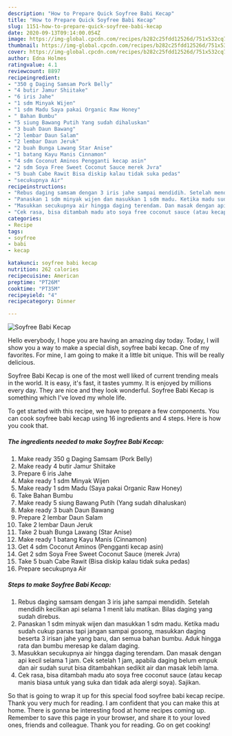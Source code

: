 ```yaml
---
description: "How to Prepare Quick Soyfree Babi Kecap"
title: "How to Prepare Quick Soyfree Babi Kecap"
slug: 1151-how-to-prepare-quick-soyfree-babi-kecap
date: 2020-09-13T09:14:00.054Z
image: https://img-global.cpcdn.com/recipes/b282c25fdd12526d/751x532cq70/soyfree-babi-kecap-foto-resep-utama.jpg
thumbnail: https://img-global.cpcdn.com/recipes/b282c25fdd12526d/751x532cq70/soyfree-babi-kecap-foto-resep-utama.jpg
cover: https://img-global.cpcdn.com/recipes/b282c25fdd12526d/751x532cq70/soyfree-babi-kecap-foto-resep-utama.jpg
author: Edna Holmes
ratingvalue: 4.1
reviewcount: 8897
recipeingredient:
- "350 g Daging Samsam Pork Belly"
- "4 butir Jamur Shiitake"
- "6 iris Jahe"
- "1 sdm Minyak Wijen"
- "1 sdm Madu Saya pakai Organic Raw Honey"
- " Bahan Bumbu"
- "5 siung Bawang Putih Yang sudah dihaluskan"
- "3 buah Daun Bawang"
- "2 lembar Daun Salam"
- "2 lembar Daun Jeruk"
- "2 buah Bunga Lawang Star Anise"
- "1 batang Kayu Manis Cinnamon"
- "4 sdm Coconut Aminos Pengganti kecap asin"
- "2 sdm Soya Free Sweet Coconut Sauce merek Jvra"
- "5 buah Cabe Rawit Bisa diskip kalau tidak suka pedas"
- "secukupnya Air"
recipeinstructions:
- "Rebus daging samsam dengan 3 iris jahe sampai mendidih. Setelah mendidih kecilkan api selama 1 menit lalu matikan. Bilas daging yang sudah direbus."
- "Panaskan 1 sdm minyak wijen dan masukkan 1 sdm madu. Ketika madu sudah cukup panas tapi jangan sampai gosong, masukkan daging beserta 3 irisan jahe yang baru, dan semua bahan bumbu. Aduk hingga rata dan bumbu meresap ke dalam daging."
- "Masukkan secukupnya air hingga daging terendam. Dan masak dengan api kecil selama 1 jam. Cek setelah 1 jam, apabila daging belum empuk dan air sudah surut bisa ditambahkan sedikit air dan masak lebih lama."
- "Cek rasa, bisa ditambah madu ato soya free coconut sauce (atau kecap manis biasa untuk yang suka dan tidak ada alergi soya). Sajikan."
categories:
- Recipe
tags:
- soyfree
- babi
- kecap

katakunci: soyfree babi kecap 
nutrition: 262 calories
recipecuisine: American
preptime: "PT26M"
cooktime: "PT35M"
recipeyield: "4"
recipecategory: Dinner

---
```



![Soyfree Babi Kecap](https://img-global.cpcdn.com/recipes/b282c25fdd12526d/751x532cq70/soyfree-babi-kecap-foto-resep-utama.jpg)

Hello everybody, I hope you are having an amazing day today. Today, I will show you a way to make a special dish, soyfree babi kecap. One of my favorites. For mine, I am going to make it a little bit unique. This will be really delicious.



Soyfree Babi Kecap is one of the most well liked of current trending meals in the world. It is easy, it's fast, it tastes yummy. It is enjoyed by millions every day. They are nice and they look wonderful. Soyfree Babi Kecap is something which I've loved my whole life.


To get started with this recipe, we have to prepare a few components. You can cook soyfree babi kecap using 16 ingredients and 4 steps. Here is how you cook that.

<!--inarticleads1-->

##### The ingredients needed to make Soyfree Babi Kecap:

1. Make ready 350 g Daging Samsam (Pork Belly)
1. Make ready 4 butir Jamur Shiitake
1. Prepare 6 iris Jahe
1. Make ready 1 sdm Minyak Wijen
1. Make ready 1 sdm Madu (Saya pakai Organic Raw Honey)
1. Take  Bahan Bumbu
1. Make ready 5 siung Bawang Putih (Yang sudah dihaluskan)
1. Make ready 3 buah Daun Bawang
1. Prepare 2 lembar Daun Salam
1. Take 2 lembar Daun Jeruk
1. Take 2 buah Bunga Lawang (Star Anise)
1. Make ready 1 batang Kayu Manis (Cinnamon)
1. Get 4 sdm Coconut Aminos (Pengganti kecap asin)
1. Get 2 sdm Soya Free Sweet Coconut Sauce (merek J*v*ra)
1. Take 5 buah Cabe Rawit (Bisa diskip kalau tidak suka pedas)
1. Prepare secukupnya Air




<!--inarticleads2-->

##### Steps to make Soyfree Babi Kecap:

1. Rebus daging samsam dengan 3 iris jahe sampai mendidih. Setelah mendidih kecilkan api selama 1 menit lalu matikan. Bilas daging yang sudah direbus.
1. Panaskan 1 sdm minyak wijen dan masukkan 1 sdm madu. Ketika madu sudah cukup panas tapi jangan sampai gosong, masukkan daging beserta 3 irisan jahe yang baru, dan semua bahan bumbu. Aduk hingga rata dan bumbu meresap ke dalam daging.
1. Masukkan secukupnya air hingga daging terendam. Dan masak dengan api kecil selama 1 jam. Cek setelah 1 jam, apabila daging belum empuk dan air sudah surut bisa ditambahkan sedikit air dan masak lebih lama.
1. Cek rasa, bisa ditambah madu ato soya free coconut sauce (atau kecap manis biasa untuk yang suka dan tidak ada alergi soya). Sajikan.




So that is going to wrap it up for this special food soyfree babi kecap recipe. Thank you very much for reading. I am confident that you can make this at home. There is gonna be interesting food at home recipes coming up. Remember to save this page in your browser, and share it to your loved ones, friends and colleague. Thank you for reading. Go on get cooking!
